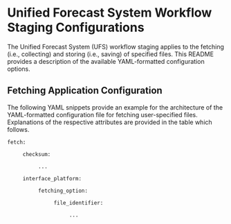 # Unified Forecast System Workflow Staging Configurations

The Unified Forecast System (UFS) workflow staging applies to the
fetching (i.e., collecting) and storing (i.e., saving) of specified
files. This README provides a description of the available
YAML-formatted configuration options.

## Fetching Application Configuration

The following YAML snippets provide an example for the architecture of
the YAML-formatted configuration file for fetching user-specified
files. Explanations of the respective attributes are provided in the
table which follows.

~~~
fetch:

     checksum:

          ...

     interface_platform:

          fetching_option:

               file_identifier:

                    ...
~~~

